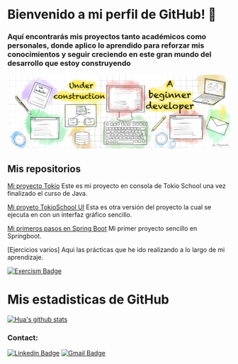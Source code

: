 
# Bienvenido a mi perfil de GitHub! 👋

### Aquí encontrarás mis proyectos tanto académicos como personales, donde aplico lo aprendido para reforzar mis conocimientos y seguir creciendo en este gran mundo del desarrollo que estoy construyendo

![](https://github.com/Diejandro/Diejandro/blob/main/IMG_0155.jpeg)

## Mis repositorios
[Mi proyecto Tokio](https://github.com/Diejandro/SeniorDeLosAnillosConsola) Este es mi proyecto en consola de Tokio School una vez finalizado el curso de Java.

[Mi proyeto TokioSchool UI](https://github.com/Diejandro/SeniorDeLosAnillosUI) Esta es otra versión del proyecto la cual se ejecuta en con un interfaz gráfico sencillo.

[Mi primeros pasos en Spring Boot](https://github.com/Diejandro/student-management) Mi primer proyecto sencillo en Springboot.

[Ejercicios varios] Aqui las prácticas que he ido realizando a lo largo de mi aprendizaje.

[![Exercism Badge](https://img.shields.io/badge/-Axhyl-blue?style=flat-square&logo=Exercism&logoColor=white&link=https://exercism.org/profiles/Axhyl)](https://exercism.org/profiles/Axhyl)

# Mis estadisticas de GitHub
[![Hua's github stats](https://github-readme-stats.vercel.app/api?username=Diejandro&show_icons=true&theme=dark)](github.com/Diejandro/github-readme-stats)

### Contact:
[![Linkedin Badge](https://img.shields.io/badge/-Diego_Alejandro-blue?style=flat-square&logo=Linkedin&logoColor=white&link=https://www.linkedin.com/in/diego-al-torres/)](https://www.linkedin.com/in/diego-al-torres)
[![Gmail Badge](https://img.shields.io/badge/-diegalex93@gmail.com-c14438?style=flat-square&logo=Gmail&logoColor=white&link=mail:diegalex93@gmail.com)](mailto:diegalex93@gmail.com)
